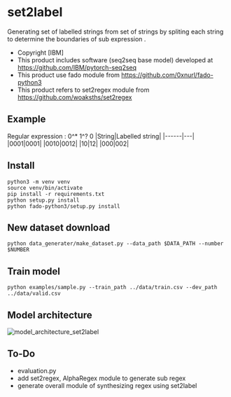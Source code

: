# set2label
Generating set of labelled strings from set of strings by spliting each string to determine the boundaries of sub expression .

- Copyright [IBM]
- This product includes software (seq2seq base model) developed at https://github.com/IBM/pytorch-seq2seq
- This product use fado module from https://github.com/0xnurl/fado-python3
- This product refers to set2regex module from https://github.com/woaksths/set2regex

## Example
Regular expression : 0^* 1^? 0
|String|Labelled string|
|------|---|
|0001|0001|
|0010|0012|
|10|12|
|000|002|


## Install
    python3 -m venv venv
    source venv/bin/activate
    pip install -r requirements.txt
    python setup.py install
    python fado-python3/setup.py install
    
## New dataset download
    python data_generater/make_dataset.py --data_path $DATA_PATH --number $NUMBER

## Train model
    python examples/sample.py --train_path ../data/train.csv --dev_path ../data/valid.csv
    
    
## Model architecture
![model_architecture_set2label](https://user-images.githubusercontent.com/64397574/126556989-92c30f72-bca6-4a66-8ba9-b6d90261b085.PNG)

## To-Do
- evaluation.py 
- add set2regex, AlphaRegex module to generate sub regex
- generate overall module of synthesizing regex using set2label
